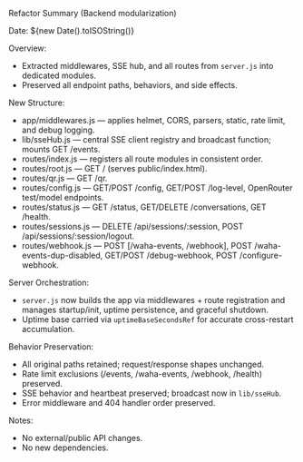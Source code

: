 Refactor Summary (Backend modularization)

Date: ${new Date().toISOString()}

Overview:
- Extracted middlewares, SSE hub, and all routes from `server.js` into dedicated modules.
- Preserved all endpoint paths, behaviors, and side effects.

New Structure:
- app/middlewares.js — applies helmet, CORS, parsers, static, rate limit, and debug logging.
- lib/sseHub.js — central SSE client registry and broadcast function; mounts GET /events.
- routes/index.js — registers all route modules in consistent order.
- routes/root.js — GET / (serves public/index.html).
- routes/qr.js — GET /qr.
- routes/config.js — GET/POST /config, GET/POST /log-level, OpenRouter test/model endpoints.
- routes/status.js — GET /status, GET/DELETE /conversations, GET /health.
- routes/sessions.js — DELETE /api/sessions/:session, POST /api/sessions/:session/logout.
- routes/webhook.js — POST [/waha-events, /webhook], POST /waha-events-dup-disabled, GET/POST /debug-webhook, POST /configure-webhook.

Server Orchestration:
- `server.js` now builds the app via middlewares + route registration and manages startup/init, uptime persistence, and graceful shutdown.
- Uptime base carried via `uptimeBaseSecondsRef` for accurate cross-restart accumulation.

Behavior Preservation:
- All original paths retained; request/response shapes unchanged.
- Rate limit exclusions (/events, /waha-events, /webhook, /health) preserved.
- SSE behavior and heartbeat preserved; broadcast now in `lib/sseHub`.
- Error middleware and 404 handler order preserved.

Notes:
- No external/public API changes.
- No new dependencies.

